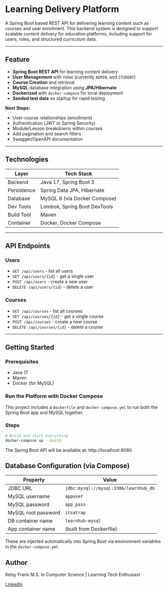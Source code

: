 # Learning Delivery Platform

A Spring Boot based REST API for delivering learning content such as courses and user enrollment. This backend system is designed to support scalable content delivery for education platforms, including support for users, roles, and structured curriculum data.

---

## Feature
- **Spring Boot REST API** for learning content delivery
- **User Management** with rolse (currently `ADMIN`, and `STUDENT`)
- **Course Creation** and retrieval
- **MySQL** database integration using **JPA/Hibernate**
- **Dockerized** with `docker-compose` for local deployment
- **Seeded test data** on startup for rapid testing

**Next Steps:**
- User-course relationships (enrollment)
- Authentication (JWT or Spring Security)
- Module/Lesson breakdowns within courses
- Add pagination and search filters
- Swagger/OpenAPI documentation

---

## Technologies

| Layer | Tech Stack |
|------|-----------|
| Backend | Java 17, Spring Boot 3 |
| Persistence | Spring Data JPA, Hibernate |
| Database | MySQL 8 (via Docker Compose) |
| Dev Tools | Lombok, Spring Boot DevTools |
| Build Tool | Maven |
| Container | Docker, Docker Compose |

---

## API Endpoints

### Users
- `GET /api/users` - list all users
- `GET /api/users/{id}` - get a single user
- `POST /api/users` - create a new user
- `DELETE /api/users/{id}` - delete a user

### Courses
- `GET /api/courses` - list all courses
- `GET /api/courses/{id}` - get a single course
- `POST /api/courses` - create a new course
- `DELETE /api/courses/{id}` - delete a course

---

## Getting Started

### Prerequisites
- Java 17
- Maven
- Docker (for MySQL)

### Run the Platform with Docker Compose

This project includes a `Dockerfile` and `docker-compose.yml` to run both the Spring Boot app and MySQL together.

### Steps

```bash
# Build and start everything
docker-compose up --build
```

The Spring Boot API will be available at:
http://localhost:8080

## Database Configuration (via Compose)

| Property | Value |
|----------|-------|
| JDBC URL | `jdbc:mysql://mysql:3306/learnhub_db` |
| MySQL username | `appuser` |
| MySQL password | `app_pass` |
| MySQL root password | `itsatrap` |
| DB container name | `learnhub-mysql` |
| App container name | (built from Dockerfile) |

These are injected automatically into Spring Boot via environment variables in the `docker-compose.yml`.

## Author
Kelsy Frank
M.S. in Computer Science | Learning Tech Enthusiast

[LinkedIn](https://www.linkedin.com/in/kelsy-frank-36a20732a/)


